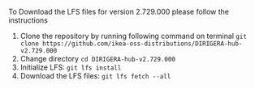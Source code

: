 To Download the LFS files for version 2.729.000 please follow the instructions

1. Clone the repository by running following command on terminal `git clone https://github.com/ikea-oss-distributions/DIRIGERA-hub-v2.729.000`
2. Change directory `cd DIRIGERA-hub-v2.729.000`
3. Initialize LFS: `git lfs install`
4. Download the LFS files: `git lfs fetch --all`

